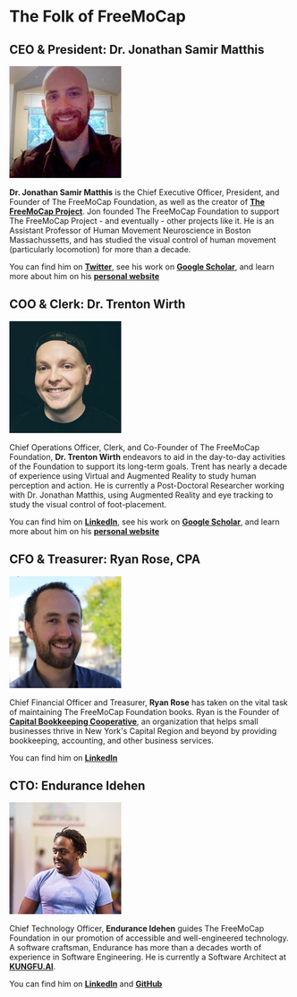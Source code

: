 # **The Folk of FreeMoCap**

## **CEO & President: Dr. Jonathan Samir Matthis**
![Alt text](assets/profile_pics/jon_profile.jpg)

**Dr. Jonathan Samir Matthis** is the Chief Executive Officer, President, and Founder of The FreeMoCap Foundation, as well as the creator of [**The FreeMoCap Project**](https://freemocap.org). Jon founded The FreeMoCap Foundation to support The FreeMoCap Project - and eventually - other projects like it. He is an Assistant Professor of Human Movement Neuroscience in Boston Massachussetts, and has studied the visual control of human movement (particularly locomotion) for more than a decade.

You can find him on [**Twitter**](https://twitter.com/JonMatthis), see his work on [**Google Scholar**](https://scholar.google.com/citations?user=mjYexjAAAAAJ&hl=en), and learn more about him on his [**personal website**](https://jonmatthis.com/)

## **COO & Clerk: Dr. Trenton Wirth**

![Alt text](assets/profile_pics/trent_profile.JPG)

Chief Operations Officer, Clerk, and Co-Founder of The FreeMoCap Foundation, **Dr. Trenton Wirth** endeavors to aid in the day-to-day activities of the Foundation to support its long-term goals. Trent has nearly a decade of experience using Virtual and Augmented Reality to study human perception and action. He is currently a Post-Doctoral Researcher working with Dr. Jonathan Matthis, using Augmented Reality and eye tracking to study the visual control of foot-placement.

You can find him on [**LinkedIn**](https://www.linkedin.com/in/trenton-wirth-1204a8aa/), see his work on [**Google Scholar**](https://scholar.google.com/citations?user=HdJAPMkAAAAJ&hl=en), and learn more about him on his [**personal website**](https://wirthtd.com/)

## **CFO & Treasurer: Ryan Rose, CPA**
![Alt text](assets/profile_pics/ryan_profile.jpg)

Chief Financial Officer and Treasurer, **Ryan Rose** has taken on the vital task of maintaining The FreeMoCap Foundation books. Ryan is the Founder of [**Capital Bookkeeping Cooperative**](https://www.capitalbookkeeping.coop/), an organization that helps small businesses thrive in New York's Capital Region and beyond by providing bookkeeping, accounting, and other business services.

You can find him on [**LinkedIn**](https://www.linkedin.com/in/ry-ro/)

## **CTO: Endurance Idehen**
![Alt text](assets/profile_pics/endurance_profile.jpg)

Chief Technology Officer, **Endurance Idehen** guides The FreeMoCap Foundation in our promotion of accessible and well-engineered technology. A software craftsman, Endurance has more than a decades worth of experience in Software Engineering. He is currently a Software Architect at [**KUNGFU.AI**](https://www.kungfu.ai/).

You can find him on [**LinkedIn**](https://www.linkedin.com/in/endurance-idehen-63a48338/) and [**GitHub**](https://github.com/endurance)
